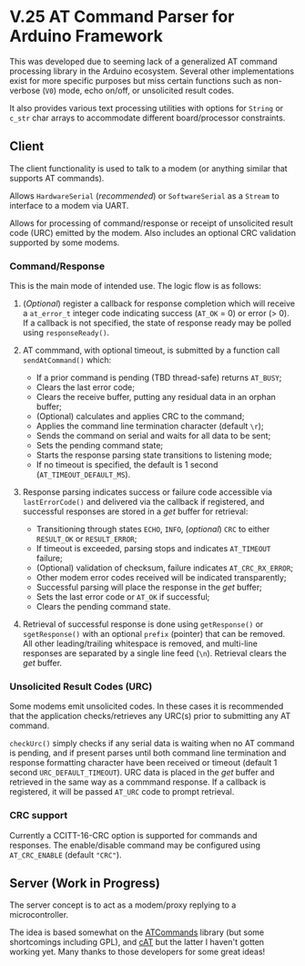 # V.25 AT Command Parser for Arduino Framework

This was developed due to seeming lack of a generalized AT command processing
library in the Arduino ecosystem. Several other implementations exist for more
specific purposes but miss certain functions such as non-verbose (`V0`) mode,
echo on/off, or unsolicited result codes.

It also provides various text processing utilities with options for `String` or
`c_str` char arrays to accommodate different board/processor constraints.

## Client

The client functionality is used to talk to a modem (or anything similar that
supports AT commands).

Allows `HardwareSerial` (*recommended*) or `SoftwareSerial` as a `Stream`
to interface to a modem via UART.

Allows for processing of command/response or receipt of unsolicited result code
(URC) emitted by the modem. Also includes an optional CRC validation supported
by some modems.

### Command/Response

This is the main mode of intended use. The logic flow is as follows:

1. (*Optional*) register a callback for response completion which will receive
a `at_error_t` integer code indicating success (`AT_OK` = 0) or error (> 0).
If a callback is not specified, the state of response ready may be polled using
`responseReady()`.

1. AT commmand, with optional timeout, is submitted by a function call
`sendAtCommand()` which:
    * If a prior command is pending (TBD thread-safe) returns `AT_BUSY`;
    * Clears the last error code;
    * Clears the receive buffer, putting any residual data in an orphan buffer;
    * (Optional) calculates and applies CRC to the command;
    * Applies the command line termination character (default `\r`);
    * Sends the command on serial and waits for all data to be sent;
    * Sets the pending command state;
    * Starts the response parsing state transitions to listening mode;
    * If no timeout is specified, the default is 1 second
    (`AT_TIMEOUT_DEFAULT_MS`).

2. Response parsing indicates success or failure code accessible via
`lastErrorCode()` and delivered via the callback if registered, and successful
responses are stored in a *get* buffer for retrieval:
    * Transitioning through states `ECHO`, `INFO`, (*optional*) `CRC` to either
    `RESULT_OK` or `RESULT_ERROR`;
    * If timeout is exceeded, parsing stops and indicates `AT_TIMEOUT` failure;
    * (Optional) validation of checksum, failure indicates `AT_CRC_RX_ERROR`;
    * Other modem error codes received will be indicated transparently;
    * Successful parsing will place the response in the *get* buffer;
    * Sets the last error code or `AT_OK` if successful;
    * Clears the pending command state.

3. Retrieval of successful response is done using `getResponse()` or
`sgetResponse()` with an optional `prefix` (pointer) that can be removed.
All other leading/trailing whitespace is removed, and multi-line responses are
separated by a single line feed (`\n`). Retrieval clears the *get* buffer.

### Unsolicited Result Codes (URC)

Some modems emit unsolicited codes. In these cases it is recommended that the
application checks/retrieves any URC(s) prior to submitting any AT command.

`checkUrc()` simply checks if any serial data is waiting when no AT command is
pending, and if present parses until both command line termination and response
formatting character have been received or timeout (default 1 second
`URC_DEFAULT_TIMEOUT`).
URC data is placed in the *get* buffer and retrieved in the same way as a
commmand response.
If a callback is registered, it will be passed `AT_URC` code to prompt retrieval.

### CRC support

Currently a CCITT-16-CRC option is supported for commands and responses. The
enable/disable command may be configured using `AT_CRC_ENABLE` (default `"CRC"`).

## Server (Work in Progress)

The server concept is to act as a modem/proxy replying to a microcontroller.

The idea is based somewhat on the [ATCommands](https://github.com/yourapiexpert/ATCommands)
library (but some shortcomings including GPL), and
[cAT](https://github.com/marcinbor85/cAT/tree/master) but the latter I haven't
gotten working yet. Many thanks to those developers for some great ideas!